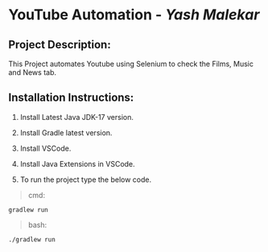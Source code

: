 # YouTube Automation - _Yash Malekar_

## Project Description:
This Project automates Youtube using Selenium to check the Films, Music and News tab.

## Installation Instructions:
1. Install Latest Java JDK-17 version.

2. Install Gradle latest version.

3. Install VSCode.

4. Install Java Extensions in VSCode.

4. To run the project type the below code.
> cmd:
```
gradlew run
```

>bash:
```
./gradlew run
```